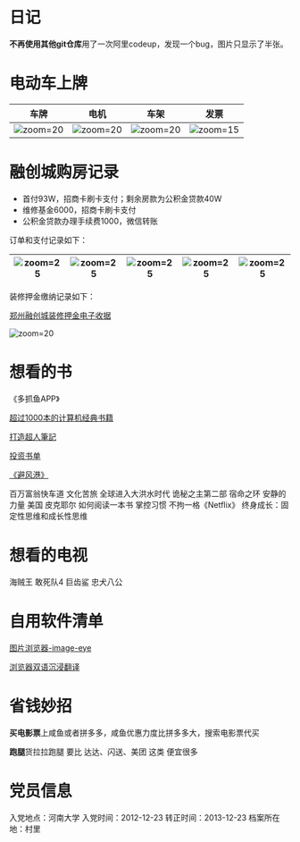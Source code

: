 # 日记

**不再使用其他git仓库**用了一次阿里codeup，发现一个bug，图片只显示了半张。

# 电动车上牌

| 车牌 | 电机 | 车架 | 发票 |
| ----- | ----- | ----- | ----- |
| ![zoom=20](Pasted%20image%2020231216043048.png) | ![zoom=20](Pasted%20image%2020231216043102.png) | ![zoom=20](Pasted%20image%2020231216043112.png) | ![zoom=15](Pasted%20image%2020231216043121.png) |

# 融创城购房记录

- 首付93W，招商卡刷卡支付；剩余房款为公积金贷款40W
- 维修基金6000，招商卡刷卡支付
- 公积金贷款办理手续费1000，微信转账

订单和支付记录如下：

| ![zoom=25](Pasted%20image%2020231216043642.png) | ![zoom=25](Pasted%20image%2020231216043718.png) | ![zoom=25](Pasted%20image%2020231216043726.png) | ![zoom=25](Pasted%20image%2020231216043731.png) | ![zoom=25](Pasted%20image%2020231216043736.png) |
| ------ | -------- | ----------- | -------- | ------ |

装修押金缴纳记录如下：

[郑州融创城装修押金电子收据](郑州融创城装修押金电子收据.pdf)

![zoom=20](1ece82ebd992c1dad06399ecf036c47.jpg)

# 想看的书

《多抓鱼APP》

[超过1000本的计算机经典书籍](https://github.com/forthespada/CS-Books)

[打造超人筆記](https://github.com/xdite/note-hack)

[投资书单](https://m.okjike.com/originalPosts/649287bd3a29529a3bbd19af?s=eyJ1IjoiNjQ5NjAxNzE0YmQ2NjJlODZhODgyZjgyIiwiZCI6MX0%3D)

[《避风港》](https://m.okjike.com/originalPosts/64f833e31589e4a51a9ac756?s=eyJ1IjoiNjQ5NjAxNzE0YmQ2NjJlODZhODgyZjgyIiwiZCI6MX0%3D)

百万富翁快车道 
文化苦旅
全球进入大洪水时代
诡秘之主第二部
宿命之环
安静的力量
美国
皮克耶尔
如何阅读一本书
掌控习惯
不拘一格《Netflix》
终身成长：固定性思维和成长性思维

# 想看的电视

海贼王
敢死队4
巨齿鲨
忠犬八公

# 自用软件清单

[图片浏览器-image-eye](https://www.appinn.com/image-eye/)

[浏览器双语沉浸翻译](https://immersivetranslate.com/)

# 省钱妙招

**买电影票**上咸鱼或者拼多多，咸鱼优惠力度比拼多多大，搜索电影票代买

**跑腿**货拉拉跑腿 要比 达达、闪送、美团 这类 便宜很多

# 党员信息

入党地点：河南大学
入党时间：2012-12-23
转正时间：2013-12-23
档案所在地：村里